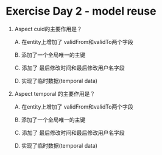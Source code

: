 # Exercise Day 2 - model reuse

1. Aspect cuid的主要作用是？

    A. 在entity上增加了 validFrom和validTo两个字段

    B. 添加了一个全局唯一的主键

    C. 添加了 最后修改时间和最后修改用户名字段

    D. 实现了临时数据(temporal data)

2. Aspect temporal 的主要作用是？

    A. 在entity上增加了 validFrom和validTo两个字段

    B. 添加了一个全局唯一的主键

    C. 添加了 最后修改时间和最后修改用户名字段

    D. 实现了临时数据(temporal data)
